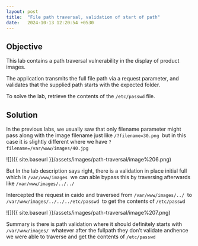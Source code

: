 ```yaml
---
layout: post
title:  "File path traversal, validation of start of path"
date:   2024-10-13 12:20:54 +0530
---
```


## Objective

  

This lab contains a path traversal vulnerability in the display of product images.

The application transmits the full file path via a request parameter, and validates that the supplied path starts with the expected folder.

To solve the lab, retrieve the contents of the `/etc/passwd` file.

  

## Solution

  

In the previous labs, we usually saw that only filename parameter might pass along with the image filename just like `/?filename=30.png`  but in this case it is slightly different where we have `?filename=/var/www/images/40.jpg` 

  

![]({{ site.baseurl }}/assets/images/path-traversal/image%206.png)  

  

But In the lab description says right, there is a validation in place initial full which is `/var/www/images`  we can able bypass this by traversing afterwards like `/var/www/images/../../`  

  

Intercepted the request in caido and traversed from `/var/www/images/../`  to `/var/www/images/../../../etc/passwd`  to get the contents of `/etc/passwd` 

  

![]({{ site.baseurl }}/assets/images/path-traversal/image%207.png)  

  

Summary is there is path validation where it should definitely starts with `/var/www/images/`  whatever after the fullpath they don’t validate andhence we were able to traverse and get the contents of `/etc/passwd`